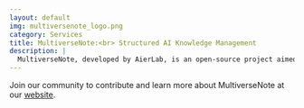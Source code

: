 ```yaml
---
layout: default
img: multiversenote_logo.png
category: Services
title: MultiverseNote:<br> Structured AI Knowledge Management
description: |
  MultiverseNote, developed by AierLab, is an open-source project aimed at transforming AI chatbot interactions into organized, multi-modal project management workflows. It supports continuous knowledge development across various data types.
---
```


Join our community to contribute and learn more about MultiverseNote at our [website](http://aierlab.tech).
